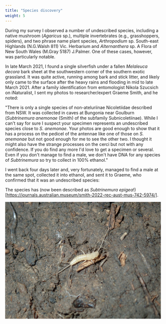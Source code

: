 ```yaml
---
title: "Species discovery"
weight: 5
---
```


During my survey I observed a number of undescribed species, including a native mushroom (*Agaricus* sp.), multiple invertebrates (e.g., grasshoppers, spiders), and two phrase name plant species, *Arthropodium* sp. South-east Highlands (N.G.Walsh 811) Vic. Herbarium and *Alternanthera* sp. A Flora of New South Wales (M.Gray 5187) J.Palmer. One of these cases, however, was particularly notable. 

In late March 2021, I found a single silverfish under a fallen *Melaleuca decora* bark sheet at the southwestern corner of the southern exotic grassland. It was quite active, running among bark and stick litter, and likely only came to the surface after the heavy rains and flooding in mid to late March 2021. After a family identification from entomologist Nikola Szucsich on iNaturalist, I sent my photos to researcher/expert Graeme Smith, and he noted:    

"There is only a single species of non-ateluriinae Nicoletiidae described from NSW. It was collected in caves at Bungonia near Goulburn (*Subtrinemura anemonae* (Smith) of the subfamily Subnicoletiinae). While I can't say for sure I suspect your specimen represents an undescribed species close to *S. anemonae*. Your photos are good enough to show that it has a process on the pedicel of the antennae like one of those on *S. anemonae* but not good enough for me to see the other two. I thought it might also have the strange processes on the cerci but not with any confidence. If you do find any more I'd love to get a specimen or several. Even if you don't manage to find a male, we don't have DNA for any species of *Subtrinemura* so try to collect in 100% ethanol."

I went back four days later and, very fortunately, managed to find a male at the same spot, collected it into ethanol, and sent it to Graeme, who confirmed that it was an undescribed species:

The species has (now been described as *Subtrinemura epigea*!)[https://journals.australian.museum/smith-2022-rec-aust-mus-742-5974/]. 

![](silverfish.JPG)
